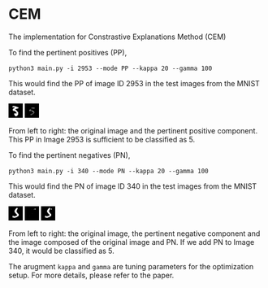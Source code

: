 # CEM
The implementation for Constrastive Explanations Method (CEM)

To find the pertinent positives (PP), 

```python3
python3 main.py -i 2953 --mode PP --kappa 20 --gamma 100
```
This would find the PP of image ID 2953 in the test images from the MNIST dataset.

![Results_PP_orig](/Results/PP_ID2953_Gamma_100.0/Orig_original5.png)
![Results_PP_delta](/Results/PP_ID2953_Gamma_100.0/Delta_id2953_kappa10.0_Orig5_Adv3_Delta5.png)

From left to right: the original image and the pertinent positive component. This PP in Image 2953 is sufficient to be classified as 5.

To find the pertinent negatives (PN),

```python3
python3 main.py -i 340 --mode PN --kappa 20 --gamma 100
```
This would find the PN of image ID 340 in the test images from the MNIST dataset.

![Results_PN_orig](/Results/PN_ID340_Gamma_100.0/Orig_original3.png)
![Results_PN_delta](/Results/PN_ID340_Gamma_100.0/Delta_id340_kappa10.0_Orig3_Adv5_Delta8.png)
![Results_PN_adv](/Results/PN_ID340_Gamma_100.0/Adv_id340_kappa10.0_Orig3_Adv5_Delta8.png)

From left to right: the original image, the pertinent negative component and the image composed of the original image and PN. If we add PN to Image 340, it would be classified as 5.

The arugment `kappa` and `gamma` are tuning parameters for the optimization setup. For more details, please refer to the paper.
